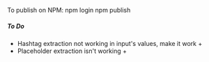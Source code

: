 To publish on NPM:
npm login
npm publish

##### To Do

- Hashtag extraction not working in input's values, make it work +
- Placeholder extraction isn't working +
